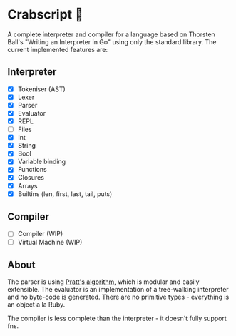 # Crabscript 🦀
A complete interpreter and compiler for a language based on Thorsten Ball's "Writing an Interpreter in Go" using only 
the standard library. The current implemented features are:

## Interpreter

- [x] Tokeniser (AST)
- [x] Lexer
- [x] Parser
- [x] Evaluator
- [x] REPL
- [ ] Files
- [x] Int
- [x] String
- [x] Bool
- [x] Variable binding
- [x] Functions
- [x] Closures
- [x] Arrays
- [x] Builtins (len, first, last, tail, puts)

## Compiler

- [ ] Compiler (WIP)
- [ ] Virtual Machine (WIP)

## About
The parser is using [Pratt's algorithm](https://matklad.github.io/2020/04/13/simple-but-powerful-pratt-parsing.html), 
which is modular and easily extensible.
The evaluator is an implementation of a tree-walking interpreter and no 
byte-code is generated. There are no primitive types - everything is an object 
a la Ruby.

The compiler is less complete than the interpreter - it doesn't fully support fns.
